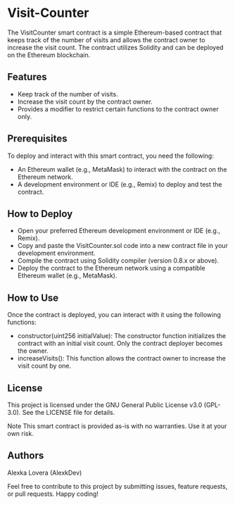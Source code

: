 # Visit-Counter
The VisitCounter smart contract is a simple Ethereum-based contract that keeps track of the number of visits and allows the contract owner to increase the visit count. The contract utilizes Solidity and can be deployed on the Ethereum blockchain.

## Features
- Keep track of the number of visits.
- Increase the visit count by the contract owner.
- Provides a modifier to restrict certain functions to the contract owner only.

## Prerequisites
To deploy and interact with this smart contract, you need the following:

- An Ethereum wallet (e.g., MetaMask) to interact with the contract on the Ethereum network.
- A development environment or IDE (e.g., Remix) to deploy and test the contract.

## How to Deploy
- Open your preferred Ethereum development environment or IDE (e.g., Remix).
- Copy and paste the VisitCounter.sol code into a new contract file in your development environment.
- Compile the contract using Solidity compiler (version 0.8.x or above).
- Deploy the contract to the Ethereum network using a compatible Ethereum wallet (e.g., MetaMask).

## How to Use
Once the contract is deployed, you can interact with it using the following functions:
- constructor(uint256 initialValue): The constructor function initializes the contract with an initial visit count. Only the contract deployer becomes the owner.
- increaseVisits(): This function allows the contract owner to increase the visit count by one.

## License
This project is licensed under the GNU General Public License v3.0 (GPL-3.0). See the LICENSE file for details.

Note
This smart contract is provided as-is with no warranties. Use it at your own risk.

## Authors
Alexka Lovera (AlexkDev)


Feel free to contribute to this project by submitting issues, feature requests, or pull requests. Happy coding!

